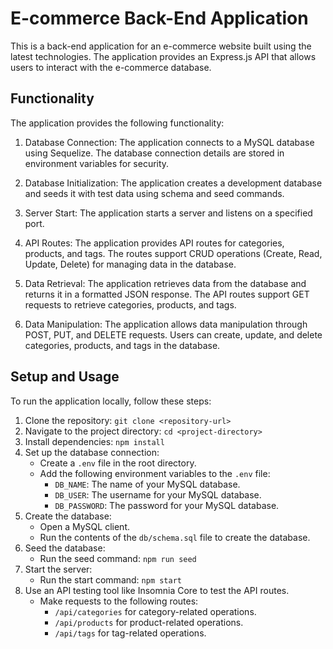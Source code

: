 # E-commerce Back-End Application

This is a back-end application for an e-commerce website built using the latest technologies. The application provides an Express.js API that allows users to interact with the e-commerce database.

## Functionality

The application provides the following functionality:

1. Database Connection: The application connects to a MySQL database using Sequelize. The database connection details are stored in environment variables for security.

2. Database Initialization: The application creates a development database and seeds it with test data using schema and seed commands.

3. Server Start: The application starts a server and listens on a specified port.

4. API Routes: The application provides API routes for categories, products, and tags. The routes support CRUD operations (Create, Read, Update, Delete) for managing data in the database.

5. Data Retrieval: The application retrieves data from the database and returns it in a formatted JSON response. The API routes support GET requests to retrieve categories, products, and tags.

6. Data Manipulation: The application allows data manipulation through POST, PUT, and DELETE requests. Users can create, update, and delete categories, products, and tags in the database.

## Setup and Usage

To run the application locally, follow these steps:

1. Clone the repository: `git clone <repository-url>`
2. Navigate to the project directory: `cd <project-directory>`
3. Install dependencies: `npm install`
4. Set up the database connection:
   - Create a `.env` file in the root directory.
   - Add the following environment variables to the `.env` file:
     - `DB_NAME`: The name of your MySQL database.
     - `DB_USER`: The username for your MySQL database.
     - `DB_PASSWORD`: The password for your MySQL database.
5. Create the database:
   - Open a MySQL client.
   - Run the contents of the `db/schema.sql` file to create the database.
6. Seed the database:
   - Run the seed command: `npm run seed`
7. Start the server:
   - Run the start command: `npm start`
8. Use an API testing tool like Insomnia Core to test the API routes.
   - Make requests to the following routes:
     - `/api/categories` for category-related operations.
     - `/api/products` for product-related operations.
     - `/api/tags` for tag-related operations.